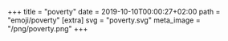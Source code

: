 +++
title = "poverty"
date = 2019-10-10T00:00:27+02:00
path = "emoji/poverty"
[extra]
svg = "poverty.svg"
meta_image = "/png/poverty.png"
+++
